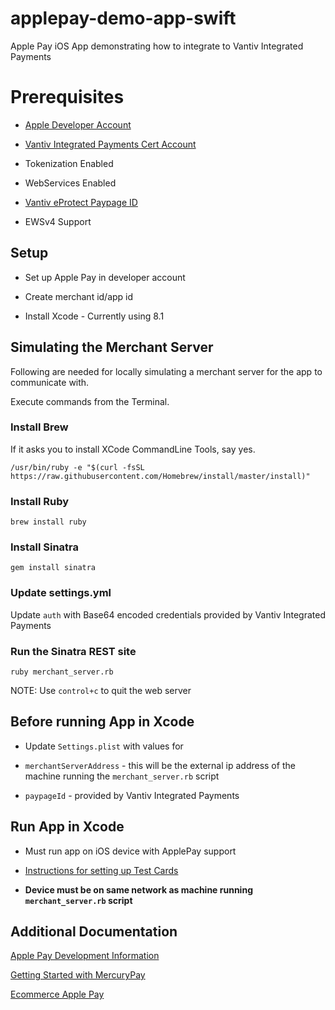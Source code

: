 # applepay-demo-app-swift

Apple Pay iOS App demonstrating how to integrate to Vantiv Integrated Payments

# Prerequisites

* [Apple Developer Account](https://developer.apple.com/programs/)

* [Vantiv Integrated Payments Cert Account](https://www.vantiv.com/get-started)

* Tokenization Enabled
* WebServices Enabled

* [Vantiv eProtect Paypage ID](https://www.vantiv.com/get-started)

* EWSv4 Support

## Setup

* Set up Apple Pay in developer account

* Create merchant id/app id

* Install Xcode - Currently using 8.1

## Simulating the Merchant Server

Following are needed for locally simulating a merchant server for the app to communicate with.

Execute commands from the Terminal.

### Install Brew

If it asks you to install XCode CommandLine Tools, say yes.

`/usr/bin/ruby -e "$(curl -fsSL https://raw.githubusercontent.com/Homebrew/install/master/install)"`

### Install Ruby

`brew install ruby`

### Install Sinatra

`gem install sinatra`

### Update settings.yml

Update `auth` with Base64 encoded credentials provided by Vantiv Integrated Payments

### Run the Sinatra REST site

`ruby merchant_server.rb`

NOTE: Use `control+c` to quit the web server

## Before running App in Xcode

* Update `Settings.plist` with values for

* `merchantServerAddress` - this will be the external ip address of the machine running the `merchant_server.rb` script
* `paypageId` - provided by Vantiv Integrated Payments

## Run App in Xcode

* Must run app on iOS device with ApplePay support
* [Instructions for setting up Test Cards](https://developer.apple.com/support/apple-pay-sandbox/)

* __Device must be on same network as machine running `merchant_server.rb` script__

## Additional Documentation
[Apple Pay Development Information](https://developer.apple.com/apple-pay/)

[Getting Started with MercuryPay](https://developer.vantiv.com/docs/DOC-1252)

[Ecommerce Apple Pay](https://developer.vantiv.com/docs/DOC-1335)
